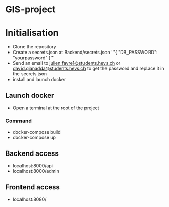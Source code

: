 # GIS-project

# Initialisation

- Clone the repository
- Create a secrets.json at Backend/secrets.json
  '''{
  "DB_PASSWORD": "yourpassword"
}'''  
- Send an email to julien.favre1@students.hevs.ch or david.gianadda@students.hevs.ch to get the password and replace it in the secrets.json
- install and launch docker

## Launch docker

- Open a terminal at the root of the project

### Command

- docker-compose build
- docker-compose up

## Backend access

- localhost:8000/api
- localhost:8000/admin

## Frontend access

- localhost:8080/
